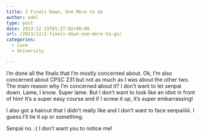 ```yaml
---
title: 2 Finals Down, One More to Go
author: edel
type: post
date: 2013-12-15T01:27:02+00:00
url: /2013/12/2-finals-down-one-more-to-go/
categories:
  - Love
  - University

---
```

I&#8217;m done all the finals that I&#8217;m mostly concerned about. Ok, I&#8217;m also concerned about CPSC 231 but not as much as I was about the other two. The main reason why I&#8217;m concerned about it? I don&#8217;t want to let senpai down. Lame, I know. Super lame. But I don&#8217;t want to look like an idiot in front of him! It&#8217;s a super easy course and if I screw it up, it&#8217;s super embarrassing!

I also got a haircut that I didn&#8217;t really like and I don&#8217;t want to face senpaiiiiii. I guess I&#8217;ll tie it up or something.

Senpai no. :( I don&#8217;t want you to notice me!

<ol class="footnote">
</ol>